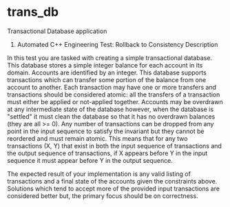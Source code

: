 # trans_db
Transactional Database application

1. Automated C++ Engineering Test: Rollback to Consistency
Description

In this test you are tasked with creating a simple transactional database.  This database stores a simple integer balance for each account in its domain.  Accounts are identified by an integer.  This database supports transactions which can transfer some portion of the balance from one account to another.  Each transaction may have one or more transfers and transactions should be considered atomic: all the transfers of a transaction must either be applied or not-applied together.  Accounts may be overdrawn at any intermediate state of the database however, when the database is "settled" it must clean the database so that it has no overdrawn balances (they are all >= 0).  Any number of transactions can be dropped from any point in the input sequence to satisfy the invariant but they cannot be reordered and must remain atomic.  This means that for any two transactions (X, Y) that exist in both the input sequence of transactions and the output sequence of transactions, if X appears before Y in the input sequence it must appear before Y in the output sequence.



The expected result of your implementation is any valid listing of transactions and a final state of the accounts given the constraints above.  Solutions which tend to accept more of the provided input transactions are considered better but, the primary focus should be on correctness. 
